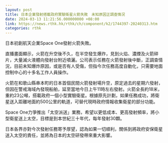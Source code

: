 ```yaml
---
layout: post
title: 日本企業發射搭載政府實驗衛星火箭失敗　未知原因正調查情況　
date: 2024-03-13 11:21:56.000000000 +08:00
link: https://news.rthk.hk/rthk/ch/component/k2/1744397-20240313.htm
categories: rthk
---
```


日本初創航天企業Space One發射火箭失敗。

直播畫面顯示，火箭在升空後不久，在半空發生爆炸，見到火焰、濃煙及火箭碎片，大量滅火液體向發射台附近噴灑。公司表示任務在火箭發射後中斷，正調查情況，目前未知爆炸原因，或是否有人受傷，但指今次任務高度自動化，只需要地面控制中心的十多名工作人員操作。

火箭在和歌山縣串本町的日本首個民間火箭發射場升空，原定過去的星期六發射，但因在警戒海域內發現船舶，延至當地今日上午11時左右發射。火箭全長約18米，重約23公噸，搭載政府一個小型實驗衛星。根據原先計劃，如果任務成功，將衛星送入距離地面約500公里的軌道，可替代現時政府情報收集衛星的部分功能。

Space One力爭推出「太空派送」業務，希望以更低成本、更高發射頻率，將小型衛星送上太空，目標是到本世紀三十年代，每年發射30顆。

日本各界亦對今次發射任務寄予厚望，認為如果一切順利，關係到將政府安保衛星送入太空的責任，並將為日本的太空研發帶來重大影響。
